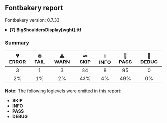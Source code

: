 ## Fontbakery report

Fontbakery version: 0.7.33

<details>
<summary><b>[7] BigShouldersDisplay[wght].ttf</b></summary>
<details>
<summary>💔 <b>ERROR:</b> Validate METADATA.pb axes values are within gf-axisregistry bounds. </summary>

* [com.google.fonts/check/metadata/gf-axisregistry_bounds](https://font-bakery.readthedocs.io/en/latest/fontbakery/profiles/googlefonts.html#com.google.fonts/check/metadata/gf-axisregistry_bounds)
<pre>--- Rationale ---

Each axis range in a METADATA.pb file must be registered, and within the bounds
of the axis definition in the Google Fonts Axis Registry, available at
https://github.com/google/fonts/tree/master/axisregistry


</pre>

* 💔 **ERROR** Failed with AttributeError: 'NoneType' object has no attribute 'axes'

</details>
<details>
<summary>💔 <b>ERROR:</b> Validate METADATA.pb axes tags are defined in gf-axisregistry. </summary>

* [com.google.fonts/check/metadata/gf-axisregistry_valid_tags](https://font-bakery.readthedocs.io/en/latest/fontbakery/profiles/googlefonts.html#com.google.fonts/check/metadata/gf-axisregistry_valid_tags)
<pre>--- Rationale ---

Ensure all axes in a METADATA.pb file are registered in the Google Fonts Axis
Registry, available at https://github.com/google/fonts/tree/master/axisregistry

Why does Google Fonts have its own Axis Registry?

We support a superset of the OpenType axis registry axis set, and use
additional metadata for each axis. Axes present in a font file but not in this
registry will not function via our API. No variable font is expected to support
all of the axes here.

Any font foundry or distributor library that offers variable fonts has a
implicit, latent, de-facto axis registry, which can be extracted by scanning
the library for axes&#x27; tags, labels, and min/def/max values. While in 2016
Microsoft originally offered to include more axes in the OpenType 1.8
specification (github.com/microsoft/OpenTypeDesignVariationAxisTags), as of
August 2020, this effort has stalled. We hope more foundries and distributors
will publish documents like this that make their axes explicit, to encourage of
adoption of variable fonts throughout the industry, and provide source material
for a future update to the OpenType specification&#x27;s axis registry.


</pre>

* 💔 **ERROR** Failed with AttributeError: 'NoneType' object has no attribute 'axes'

</details>
<details>
<summary>💔 <b>ERROR:</b> Validate VF axes match the ones declared on METADATA.pb. </summary>

* [com.google.fonts/check/metadata/consistent_axis_enumeration](https://font-bakery.readthedocs.io/en/latest/fontbakery/profiles/googlefonts.html#com.google.fonts/check/metadata/consistent_axis_enumeration)
<pre>--- Rationale ---

All font variation axes present in the font files must be properly declared on
METADATA.pb so that they can be served by the GFonts API.


</pre>

* 💔 **ERROR** Failed with AttributeError: 'NoneType' object has no attribute 'axes'

</details>
<details>
<summary>🔥 <b>FAIL:</b> Check glyphs do not have components which are themselves components.</summary>

* [com.google.fonts/check/glyf_nested_components](https://font-bakery.readthedocs.io/en/latest/fontbakery/profiles/glyf.html#com.google.fonts/check/glyf_nested_components)
<pre>--- Rationale ---
ve been bugs rendering variable fonts with nested components. Additionally,
some static fonts with nested components have been reported to have rendering
and printing issues. (See googlefonts/fontbakery#2961 and
arrowtype/recursive#412.)

</pre>

* 🔥 **FAIL** The following glyphs have components which themselves are component glyphs:
	* uni1EAE
	* uni1EB0
	* uni1EB2
	* uni1EB4
	* uni1EA4
	* uni1EA6
	* uni1EA8
	* uni1EAA
	* uni0202
	* uni1E0E and 142 more. [code: found-nested-components]

</details>
<details>
<summary>⚠ <b>WARN:</b> Is there kerning info for non-ligated sequences?</summary>

* [com.google.fonts/check/kerning_for_non_ligated_sequences](https://font-bakery.readthedocs.io/en/latest/fontbakery/profiles/googlefonts.html#com.google.fonts/check/kerning_for_non_ligated_sequences)
<pre>--- Rationale ---

Fonts with ligatures should have kerning on the corresponding non-ligated
sequences for text where ligatures aren&#x27;t used (eg
https://github.com/impallari/Raleway/issues/14).


</pre>

* ⚠ **WARN** GPOS table lacks kerning info for the following non-ligated sequences:
	- f + f
	- f + i
	- i + f
	- f + l
	- l + f
	- i + l

   [code: lacks-kern-info]

</details>
<details>
<summary>⚠ <b>WARN:</b> Combined length of family and style must not exceed 27 characters.</summary>

* [com.google.fonts/check/name/family_and_style_max_length](https://font-bakery.readthedocs.io/en/latest/fontbakery/profiles/googlefonts.html#com.google.fonts/check/name/family_and_style_max_length)
<pre>--- Rationale ---

According to a GlyphsApp tutorial [1], in order to make sure all versions of
Windows recognize it as a valid font file, we must make sure that the
concatenated length of the familyname (NameID.FONT_FAMILY_NAME) and style
(NameID.FONT_SUBFAMILY_NAME) strings in the name table do not exceed 20
characters.

After discussing the problem in more detail at `FontBakery issue #2179 [2] we
decided that allowing up to 27 chars would still be on the safe side, though.

[1]
https://glyphsapp.com/tutorials/multiple-masters-part-3-setting-up-instances
[2] https://github.com/googlefonts/fontbakery/issues/2179


</pre>

* ⚠ **WARN** The combined length of family and style exceeds 27 chars in the following 'WINDOWS' entries:
 FONT_FAMILY_NAME = 'Big Shoulders Display Thin' / SUBFAMILY_NAME = 'Regular'

Please take a look at the conversation at https://github.com/googlefonts/fontbakery/issues/2179 in order to understand the reasoning behind these name table records max-length criteria. [code: too-long]

</details>
<details>
<summary>⚠ <b>WARN:</b> Are there any misaligned on-curve points?</summary>

* [com.google.fonts/check/outline_alignment_miss](https://font-bakery.readthedocs.io/en/latest/fontbakery/profiles/<Section: Outline Correctness Checks>.html#com.google.fonts/check/outline_alignment_miss)
<pre>--- Rationale ---

This test heuristically looks for on-curve points which are close to, but do
not sit on, significant boundary coordinates. For example, a point which has a
Y-coordinate of 1 or -1 might be a misplaced baseline point. As well as the
baseline, the test also checks for points near the x-height (but only for lower
case Latin letters), cap-height, ascender and descender Y coordinates.

Not all such misaligned curve points are a mistake, and sometimes the design
may call for points in locations near the boundaries. As this test is liable to
generate significant numbers of false positives, the test will pass if there
are more than 100 reported misalignments.


</pre>

* ⚠ **WARN** The following glyphs have on-curve points which have potentially incorrect y coordinates:
	* uni1EB2: X=259.5,Y=1967.5 (should be at ascender 1968?)
	* uni1EA8: X=371.5,Y=1967.5 (should be at ascender 1968?)
	* Aogonek: X=428.0,Y=2.0 (should be at baseline 0?)
	* Aogonek: X=468.0,Y=2.0 (should be at baseline 0?)
	* uni1EC2: X=375.5,Y=1967.5 (should be at ascender 1968?)
	* uni1E9E: X=478.0,Y=1602.0 (should be at cap-height 1600?)
	* Lcaron: X=335.0,Y=1598.0 (should be at cap-height 1600?)
	* Lcaron: X=377.0,Y=1598.0 (should be at cap-height 1600?)
	* uni1ED4: X=391.5,Y=1967.5 (should be at ascender 1968?)
	* uni1E4E: X=308.0,Y=1966.0 (should be at ascender 1968?) and 46 more. [code: found-misalignments]

</details>
<br>
</details>

### Summary

| 💔 ERROR | 🔥 FAIL | ⚠ WARN | 💤 SKIP | ℹ INFO | 🍞 PASS | 🔎 DEBUG |
|:-----:|:----:|:----:|:----:|:----:|:----:|:----:|
| 3 | 1 | 3 | 84 | 8 | 95 | 0 |
| 2% | 1% | 2% | 43% | 4% | 49% | 0% |

**Note:** The following loglevels were omitted in this report:
* **SKIP**
* **INFO**
* **PASS**
* **DEBUG**
